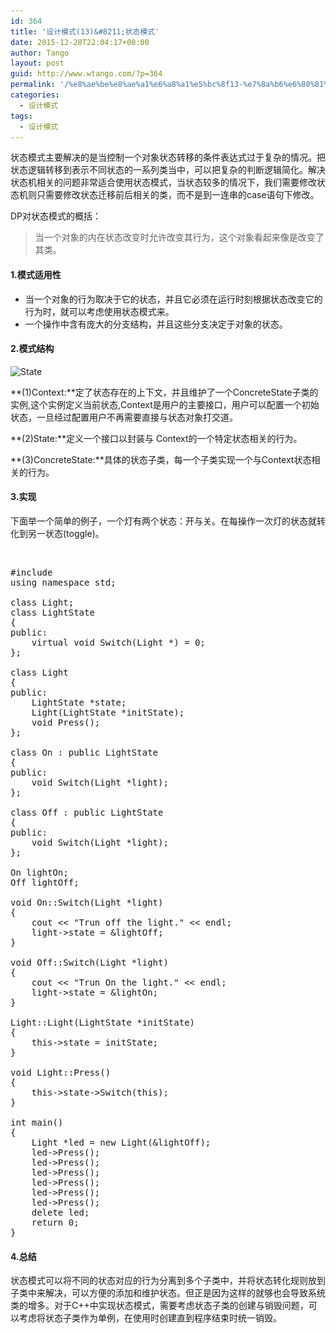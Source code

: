 ```yaml
---
id: 364
title: '设计模式(13)&#8211;状态模式'
date: 2015-12-28T22:04:17+00:00
author: Tango
layout: post
guid: http://www.wtango.com/?p=364
permalink: '/%e8%ae%be%e8%ae%a1%e6%a8%a1%e5%bc%8f13-%e7%8a%b6%e6%80%81%e6%a8%a1%e5%bc%8f/'
categories:
  - 设计模式
tags:
  - 设计模式
---
```

状态模式主要解决的是当控制一个对象状态转移的条件表达式过于复杂的情况。把状态逻辑转移到表示不同状态的一系列类当中，可以把复杂的判断逻辑简化。解决状态机相关的问题非常适合使用状态模式，当状态较多的情况下，我们需要修改状态机则只需要修改状态迁移前后相关的类，而不是到一连串的case语句下修改。
  
<!--more-->


  
DP对状态模式的概括：

> 当一个对象的内在状态改变时允许改变其行为，这个对象看起来像是改变了其类。

#### 1.模式适用性

  * 当一个对象的行为取决于它的状态，并且它必须在运行时刻根据状态改变它的行为时，就可以考虑使用状态模式来。
  * 一个操作中含有庞大的分支结构，并且这些分支决定于对象的状态。

#### 2.模式结构

<img class="aligncenter size-full wp-image-365" src="../wp-content/uploads/2015/12/State.png" alt="State" width="842" height="525" srcset="../wp-content/uploads/2015/12/State.png 842w, ../wp-content/uploads/2015/12/State-300x187.png 300w, ../wp-content/uploads/2015/12/State-768x479.png 768w" sizes="(max-width: 842px) 100vw, 842px" />

**(1)Context:**定了状态存在的上下文，并且维护了一个ConcreteState子类的实例,这个实例定义当前状态,Context是用户的主要接口，用户可以配置一个初始状态，一旦经过配置用户不再需要直接与状态对象打交道。

**(2)State:**定义一个接口以封装与 Context的一个特定状态相关的行为。

**(3)ConcreteState:**具体的状态子类，每一个子类实现一个与Context状态相关的行为。

#### 3.实现

下面举一个简单的例子，一个灯有两个状态：开与关。在每操作一次灯的状态就转化到另一状态(toggle)。

&nbsp;

<pre class="brush: cpp; title: ; notranslate" title="">#include <iostream>
using namespace std;

class Light;
class LightState
{
public:
	virtual void Switch(Light *) = 0;
};

class Light
{
public:
	LightState *state;
	Light(LightState *initState);
	void Press();
};

class On : public LightState
{
public:
	void Switch(Light *light);
};

class Off : public LightState
{
public:
	void Switch(Light *light);
};

On lightOn;
Off lightOff;

void On::Switch(Light *light)
{
	cout << "Trun off the light." << endl;
	light->state = &lightOff;
}

void Off::Switch(Light *light)
{
	cout << "Trun On the light." << endl;
	light->state = &lightOn;
}

Light::Light(LightState *initState)
{
	this->state = initState;
}

void Light::Press()
{
	this->state->Switch(this);
}

int main()
{
	Light *led = new Light(&lightOff);
	led->Press();
	led->Press();
	led->Press();
	led->Press();
	led->Press();
	led->Press();
	delete led;
	return 0;
}
</pre>

#### 4.总结

状态模式可以将不同的状态对应的行为分离到多个子类中，并将状态转化规则放到子类中来解决，可以方便的添加和维护状态。但正是因为这样的就够也会导致系统类的增多。对于C++中实现状态模式，需要考虑状态子类的创建与销毁问题，可以考虑将状态子类作为单例，在使用时创建直到程序结束时统一销毁。